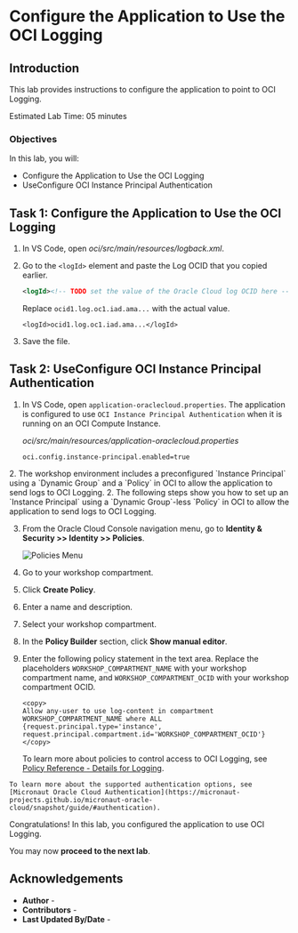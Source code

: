 # Configure the Application to Use the OCI Logging

## Introduction

This lab provides instructions to configure the application to point to OCI Logging.

Estimated Lab Time: 05 minutes

### Objectives

In this lab, you will:

* Configure the Application to Use the OCI Logging
* <if type="desktop">Use</if><if type="tenancy">Configure</if> OCI Instance Principal Authentication

## Task 1: Configure the Application to Use the OCI Logging

1. In VS Code, open _oci/src/main/resources/logback.xml_.

2. Go to the `<logId>` element and paste the Log OCID that you copied earlier.

	```xml
	<logId><!-- TODO set the value of the Oracle Cloud log OCID here --></logId>
	```

   Replace `ocid1.log.oc1.iad.ama...` with the actual value.

	```
	<logId>ocid1.log.oc1.iad.ama...</logId>
	```

3. Save the file.

## Task 2: <if type="desktop">Use</if><if type="tenancy">Configure</if> OCI Instance Principal Authentication

1. In VS Code, open `application-oraclecloud.properties`. The application is configured to use `OCI Instance Principal Authentication` when it is running on an OCI Compute Instance.

	_oci/src/main/resources/application-oraclecloud.properties_

	``` properties
	oci.config.instance-principal.enabled=true
	```

<if type="desktop">
2. The workshop environment includes a preconfigured `Instance Principal` using a `Dynamic Group` and a `Policy` in OCI to allow the application to send logs to OCI Logging.
</if>

<if type="tenancy">
2. The following steps show you how to set up an `Instance Principal` using a `Dynamic Group`-less `Policy` in OCI to allow the application to send logs to OCI Logging.

3. From the Oracle Cloud Console navigation menu, go to **Identity & Security >> Identity >> Policies**.

	![Policies Menu](https://oracle-livelabs.github.io//common/images/console-2025/id-policies.png)

4. Go to your workshop compartment.

5. Click  **Create Policy**.

6. Enter a name and description.

7. Select your workshop compartment.

8. In the **Policy Builder** section, click **Show manual editor**.

9. Enter the following policy statement in the text area. Replace the placeholders `WORKSHOP_COMPARTMENT_NAME` with your workshop compartment name, and `WORKSHOP_COMPARTMENT_OCID` with your workshop compartment OCID.

	``` text
	<copy>
	Allow any-user to use log-content in compartment WORKSHOP_COMPARTMENT_NAME where ALL {request.principal.type='instance', request.principal.compartment.id='WORKSHOP_COMPARTMENT_OCID'}
	</copy>
	```

	To learn more about policies to control access to OCI Logging, see [Policy Reference - Details for Logging](https://docs.oracle.com/en-us/iaas/Content/Identity/Reference/loggingpolicyreference.htm).

</if>

	To learn more about the supported authentication options, see [Micronaut Oracle Cloud Authentication](https://micronaut-projects.github.io/micronaut-oracle-cloud/snapshot/guide/#authentication).

Congratulations! In this lab, you configured the application to use OCI Logging.

You may now **proceed to the next lab**.

## Acknowledgements

* **Author** - [](var:author)
* **Contributors** - [](var:contributors)
* **Last Updated By/Date** - [](var:last_updated)
